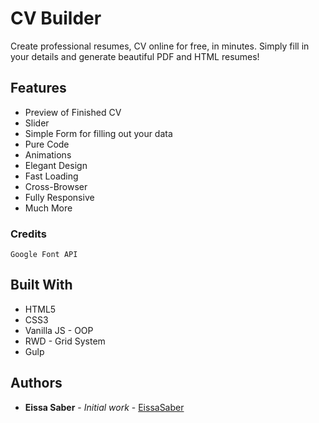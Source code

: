 # CV Builder

Create professional resumes, CV online for free, in minutes. Simply fill in your details and generate beautiful PDF and HTML resumes!

## Features
* Preview of Finished CV
* Slider
* Simple Form for filling out your data
* Pure Code
* Animations
* Elegant Design
* Fast Loading
* Cross-Browser
* Fully Responsive
* Much More

### Credits

```
Google Font API
```

## Built With

* HTML5
* CSS3
* Vanilla JS - OOP
* RWD - Grid System
* Gulp

## Authors

* **Eissa Saber** - *Initial work* - [EissaSaber](https://github.com/eissapk)
